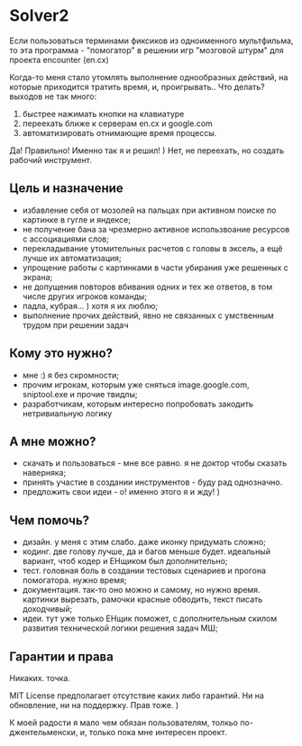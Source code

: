 # Solver2
Если пользоваться терминами фиксиков из одноименного мультфильма, то эта программа - "помогатор" в решении игр "мозговой штурм" для проекта encounter (en.cx)

Когда-то меня стало утомлять выполнение однообразных действий, на которые приходится тратить время, и, проигрывать..
Что делать? выходов не так много:

1. быстрее нажимать кнопки на клавиатуре
2. переехать ближе к серверам en.cx и google.com
3. автоматизировать отнимающие время процессы.

Да! Правильно! Именно так я и решил! ) Нет, не переехать, но создать рабочий инструмент.

## Цель и назначение
- избавление себя от мозолей на пальцах при активном поиске по картинке в гугле и яндексе;
- не получение бана за чрезмерно активное использвоание ресурсов с ассоциациями слов;
- перекладывание утомительных расчетов с головы в эксель, а ещё лучше их автоматизация;
- упрощение работы с картинками в части убирания уже решенных с экрана;
- не допущения повторов вбивания одних и тех же ответов, в том числе других игроков команды;
- падла, кубрая... ) хотя я их люблю;
- выполнение прочих действий, явно не связанных с умственным трудом при решении задач

## Кому это нужно?
- мне :) я без скромности;
- прочим игрокам, которым уже сняться image.google.com, sniptool.exe и прочие твидлы;
- разработчикам, которым интересно попробовать закодить нетривиальную логику

## А мне можно?
- скачать и пользоваться - мне все равно. я не доктор чтобы сказать наверняка;
- принять участие в создании инструментов - буду рад однозначно.
- предложить свои идеи - о! именно этого я и жду! )

## Чем помочь?
- дизайн. у меня с этим слабо. даже иконку придумать сложно;
- кодинг. две голову лучше, да и багов меньше будет. идеальный вариант, чтоб кодер и ЕНщиком был дополнительно;
- тест. головная боль в создании тестовых сценариев и прогона помогатора. нужно время;
- документация. так-то оно можно и самому, но нужно время. картинки вырезать, рамочки красные обводить, текст писать доходчивый;
- идеи. тут уже только ЕНщик поможет, с дополнительным скилом развития технической логики решения задач МШ;

## Гарантии и права
Никаких. точка.

MIT License предполагает отсутствие каких либо гарантий. Ни на обновление, ни на поддержку. Прав тоже. )

К моей радости я мало чем обязан пользователям, толкьо по-джентельменски, и, только пока мне интересен проект.
